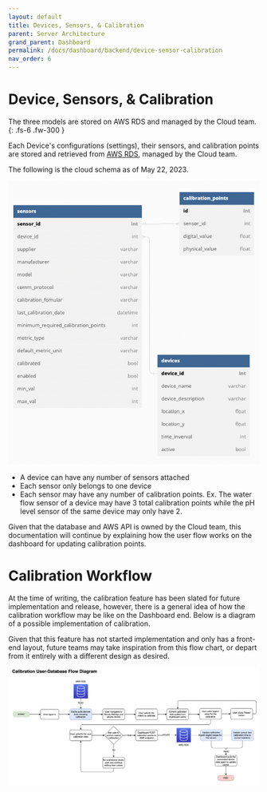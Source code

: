 ```yaml
---
layout: default
title: Devices, Sensors, & Calibration
parent: Server Architecture
grand_parent: Dashboard
permalink: /docs/dashboard/backend/device-sensor-calibration
nav_order: 6
---
```


# Device, Sensors, & Calibration
The three models are stored on AWS RDS and managed by the Cloud team.
{: .fs-6 .fw-300 }

Each Device's configurations (settings), their sensors, and calibration points are stored and retrieved from [AWS RDS](/docs/cloud/deprecated/RDS), managed by the Cloud team.

The following is the cloud schema as of May 22, 2023.

![AWS RDS Schema](./images/20-aws_rds_erd.png)

* A device can have any number of sensors attached
* Each sensor only belongs to one device
* Each sensor may have any number of calibration points. Ex. The water flow sensor of a device may have 3 total calibration points while the pH level sensor of the same device may only have 2.

Given that the database and AWS API is owned by the Cloud team, this documentation will continue by explaining how the user flow works on the dashboard for updating calibration points.

# Calibration Workflow

At the time of writing, the calibration feature has been slated for future implementation and release, however, there is a general idea of how the calibration workflow may be like on the Dashboard end. Below is a diagram of a possible implementation of calibration.

Given that this feature has not started implementation and only has a front-end layout, future teams may take inspiration from this flow chart, or depart from it entirely with a different design as desired.

![Calibration Workflow](./images/19-calibration_user_flow.png)
